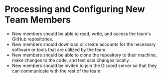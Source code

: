 # Processing and Configuring New Team Members
- New members should be able to read, write, and access the team's GitHub repositories.
- New members should download or create accounts for the necessary software or tools that are utilized by the team.
- New members should be able to clone the repository to their machine, make changes to the code, and test said changes locally.
- New members should be invited to join the Discord server so that they can communicate with the rest of the team.
